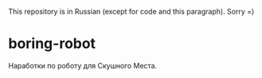 This repository is in Russian (except for code and this paragraph). Sorry =)


# boring-robot

Наработки по роботу для Скушного Места.

